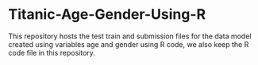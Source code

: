 # Titanic-Age-Gender-Using-R
This repository hosts the test train and submission files for the data model created using variables age and gender using R code, we also keep the R code file in this repository.
